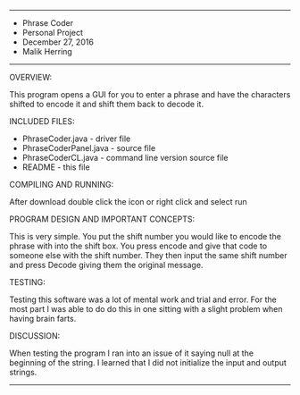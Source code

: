 ****************
* Phrase Coder
* Personal Project
* December 27, 2016
* Malik Herring
**************** 

OVERVIEW:

 This program opens a GUI for you to enter a phrase and have
 the characters shifted to encode it and shift them back to decode it.


INCLUDED FILES:

 * PhraseCoder.java - driver file
 * PhraseCoderPanel.java - source file
 * PhraseCoderCL.java - command line version source file
 * README - this file


COMPILING AND RUNNING:

 After download double click the icon or right click and select run

PROGRAM DESIGN AND IMPORTANT CONCEPTS:

 This is very simple. You put the shift number you would like to encode
 the phrase with into the shift box. You press encode and give that code
 to someone else with the shift number. They then input the same shift number
 and press Decode giving them the original message.

TESTING:

 Testing this software was a lot of mental work and trial and error. For the
 most part I was able to do do this in one sitting with a slight problem when
 having brain farts.

DISCUSSION:
 
 When testing the program I ran into an issue of it saying null at the
 beginning of the string. I learned that I did not initialize the input
 and output strings.
 
 
----------------------------------------------------------------------------
